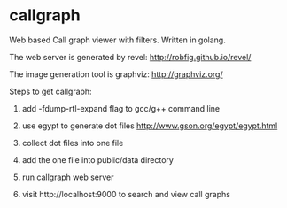callgraph
=========

Web based Call graph viewer with filters. Written in golang.

The web server is generated by revel:
http://robfig.github.io/revel/

The image generation tool is graphviz:
http://graphviz.org/

Steps to get callgraph:

1. add -fdump-rtl-expand flag to gcc/g++ command line

2. use egypt to generate dot files 
http://www.gson.org/egypt/egypt.html

3. collect dot files into one file

4. add the one file into public/data directory

5. run callgraph web server

6. visit http://localhost:9000 to search and view call graphs

